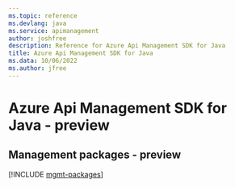 ```yaml
---
ms.topic: reference
ms.devlang: java
ms.service: apimanagement
author: joshfree
description: Reference for Azure Api Management SDK for Java
title: Azure Api Management SDK for Java
ms.data: 10/06/2022
ms.author: jfree
---
```

# Azure Api Management SDK for Java - preview

## Management packages - preview
[!INCLUDE [mgmt-packages](api-management-mgmt-index.md)]